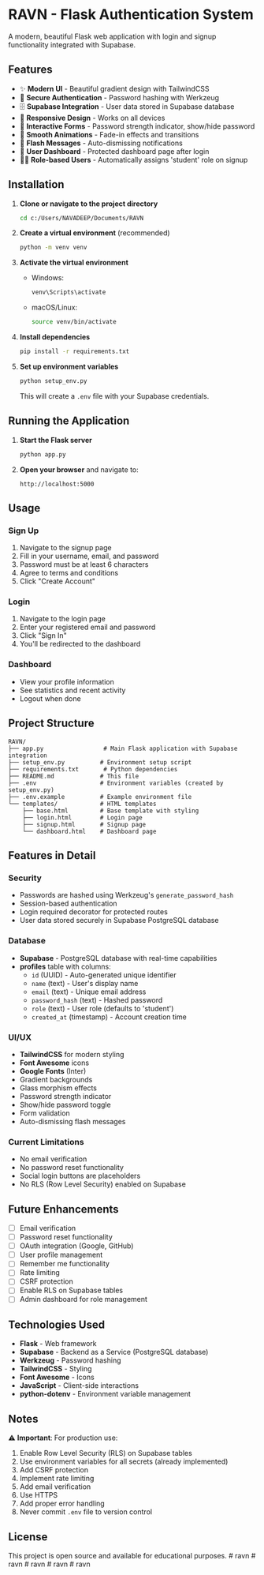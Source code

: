 # RAVN - Flask Authentication System

A modern, beautiful Flask web application with login and signup functionality integrated with Supabase.

## Features

- ✨ **Modern UI** - Beautiful gradient design with TailwindCSS
- 🔐 **Secure Authentication** - Password hashing with Werkzeug
- 🗄️ **Supabase Integration** - User data stored in Supabase database
- 📱 **Responsive Design** - Works on all devices
- 🎨 **Interactive Forms** - Password strength indicator, show/hide password
- 💫 **Smooth Animations** - Fade-in effects and transitions
- 🔔 **Flash Messages** - Auto-dismissing notifications
- 👤 **User Dashboard** - Protected dashboard page after login
- 👨‍🎓 **Role-based Users** - Automatically assigns 'student' role on signup

## Installation

1. **Clone or navigate to the project directory**
   ```bash
   cd c:/Users/NAVADEEP/Documents/RAVN
   ```

2. **Create a virtual environment** (recommended)
   ```bash
   python -m venv venv
   ```

3. **Activate the virtual environment**
   - Windows:
     ```bash
     venv\Scripts\activate
     ```
   - macOS/Linux:
     ```bash
     source venv/bin/activate
     ```

4. **Install dependencies**
   ```bash
   pip install -r requirements.txt
   ```

5. **Set up environment variables**
   ```bash
   python setup_env.py
   ```
   This will create a `.env` file with your Supabase credentials.

## Running the Application

1. **Start the Flask server**
   ```bash
   python app.py
   ```

2. **Open your browser** and navigate to:
   ```
   http://localhost:5000
   ```

## Usage

### Sign Up
1. Navigate to the signup page
2. Fill in your username, email, and password
3. Password must be at least 6 characters
4. Agree to terms and conditions
5. Click "Create Account"

### Login
1. Navigate to the login page
2. Enter your registered email and password
3. Click "Sign In"
4. You'll be redirected to the dashboard

### Dashboard
- View your profile information
- See statistics and recent activity
- Logout when done

## Project Structure

```
RAVN/
├── app.py                 # Main Flask application with Supabase integration
├── setup_env.py          # Environment setup script
├── requirements.txt       # Python dependencies
├── README.md             # This file
├── .env                  # Environment variables (created by setup_env.py)
├── .env.example          # Example environment file
└── templates/            # HTML templates
    ├── base.html         # Base template with styling
    ├── login.html        # Login page
    ├── signup.html       # Signup page
    └── dashboard.html    # Dashboard page
```

## Features in Detail

### Security
- Passwords are hashed using Werkzeug's `generate_password_hash`
- Session-based authentication
- Login required decorator for protected routes
- User data stored securely in Supabase PostgreSQL database

### Database
- **Supabase** - PostgreSQL database with real-time capabilities
- **profiles** table with columns:
  - `id` (UUID) - Auto-generated unique identifier
  - `name` (text) - User's display name
  - `email` (text) - Unique email address
  - `password_hash` (text) - Hashed password
  - `role` (text) - User role (defaults to 'student')
  - `created_at` (timestamp) - Account creation time

### UI/UX
- **TailwindCSS** for modern styling
- **Font Awesome** icons
- **Google Fonts** (Inter)
- Gradient backgrounds
- Glass morphism effects
- Password strength indicator
- Show/hide password toggle
- Form validation
- Auto-dismissing flash messages

### Current Limitations
- No email verification
- No password reset functionality
- Social login buttons are placeholders
- No RLS (Row Level Security) enabled on Supabase

## Future Enhancements

- [ ] Email verification
- [ ] Password reset functionality
- [ ] OAuth integration (Google, GitHub)
- [ ] User profile management
- [ ] Remember me functionality
- [ ] Rate limiting
- [ ] CSRF protection
- [ ] Enable RLS on Supabase tables
- [ ] Admin dashboard for role management

## Technologies Used

- **Flask** - Web framework
- **Supabase** - Backend as a Service (PostgreSQL database)
- **Werkzeug** - Password hashing
- **TailwindCSS** - Styling
- **Font Awesome** - Icons
- **JavaScript** - Client-side interactions
- **python-dotenv** - Environment variable management

## Notes

⚠️ **Important**: For production use:
1. Enable Row Level Security (RLS) on Supabase tables
2. Use environment variables for all secrets (already implemented)
3. Add CSRF protection
4. Implement rate limiting
5. Add email verification
6. Use HTTPS
7. Add proper error handling
8. Never commit `.env` file to version control

## License

This project is open source and available for educational purposes.
#   r a v n  
 #   r a v n  
 #   r a v n  
 #   r a v n  
 #   r a v n  
 